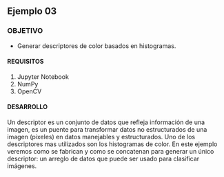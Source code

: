 ## Ejemplo 03

### OBJETIVO
- Generar descriptores de color basados en histogramas. 

#### REQUISITOS

1. Jupyter Notebook
2. NumPy
3. OpenCV

#### DESARROLLO

Un descriptor es un conjunto de datos que refleja información de una imagen, es un puente para transformar datos no estructurados de una imagen (pixeles) en datos manejables y estructurados. Uno de los descriptores mas utilizados son los histogramas de color. En este ejemplo veremos como se fabrican y como se concatenan para generar un único descriptor: un arreglo de datos que puede ser usado para clasificar imágenes. 
